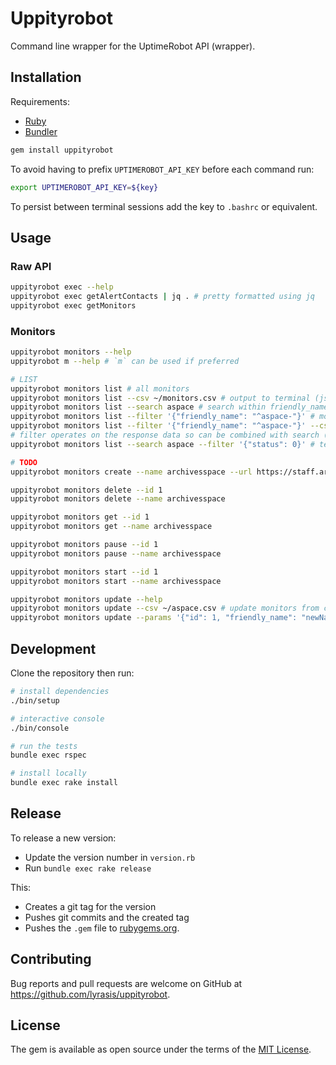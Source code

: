 # Uppityrobot

Command line wrapper for the UptimeRobot API (wrapper).

## Installation

Requirements:

- [Ruby](https://www.ruby-lang.org/en/)
- [Bundler](https://bundler.io/)

```bash
gem install uppityrobot
```

To avoid having to prefix `UPTIMEROBOT_API_KEY` before each command run:

```bash
export UPTIMEROBOT_API_KEY=${key}
```

To persist between terminal sessions add the key to `.bashrc` or equivalent.

## Usage

### Raw API

```bash
uppityrobot exec --help
uppityrobot exec getAlertContacts | jq . # pretty formatted using jq
uppityrobot exec getMonitors
```

### Monitors

```bash
uppityrobot monitors --help
uppityrobot m --help # `m` can be used if preferred

# LIST
uppityrobot monitors list # all monitors
uppityrobot monitors list --csv ~/monitors.csv # output to terminal (json) and save as csv
uppityrobot monitors list --search aspace # search within friendly_name and url
uppityrobot monitors list --filter '{"friendly_name": "^aspace-"}' # monitors matching regex
uppityrobot monitors list --filter '{"friendly_name": "^aspace-"}' --csv ~/aspace.csv
# filter operates on the response data so can be combined with search (and csv)
uppityrobot monitors list --search aspace --filter '{"status": 0}' # technically a regex: ^0$'

# TODO
uppityrobot monitors create --name archivesspace --url https://staff.archivesspace.edu --contacts 123,456

uppityrobot monitors delete --id 1
uppityrobot monitors delete --name archivesspace

uppityrobot monitors get --id 1
uppityrobot monitors get --name archivesspace

uppityrobot monitors pause --id 1
uppityrobot monitors pause --name archivesspace

uppityrobot monitors start --id 1
uppityrobot monitors start --name archivesspace

uppityrobot monitors update --help
uppityrobot monitors update --csv ~/aspace.csv # update monitors from csv
uppityrobot monitors update --params '{"id": 1, "friendly_name": "newName"}' # update monitor using params
```

## Development

Clone the repository then run:

```bash
# install dependencies
./bin/setup

# interactive console
./bin/console

# run the tests
bundle exec rspec

# install locally
bundle exec rake install
```

## Release

To release a new version:

- Update the version number in `version.rb`
- Run `bundle exec rake release`

This:

- Creates a git tag for the version
- Pushes git commits and the created tag
- Pushes the `.gem` file to [rubygems.org](https://rubygems.org).

## Contributing

Bug reports and pull requests are welcome on GitHub at https://github.com/lyrasis/uppityrobot.

## License

The gem is available as open source under the terms of the [MIT License](https://opensource.org/licenses/MIT).
